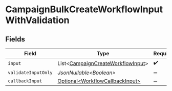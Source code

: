 # CampaignBulkCreateWorkflowInputWithValidation


## Fields

| Field                                                                                        | Type                                                                                         | Required                                                                                     | Description                                                                                  |
| -------------------------------------------------------------------------------------------- | -------------------------------------------------------------------------------------------- | -------------------------------------------------------------------------------------------- | -------------------------------------------------------------------------------------------- |
| `input`                                                                                      | List\<[CampaignCreateWorkflowInput](../../models/components/CampaignCreateWorkflowInput.md)> | :heavy_check_mark:                                                                           | N/A                                                                                          |
| `validateInputOnly`                                                                          | *JsonNullable\<Boolean>*                                                                     | :heavy_minus_sign:                                                                           | N/A                                                                                          |
| `callbackInput`                                                                              | [Optional\<WorkflowCallbackInput>](../../models/components/WorkflowCallbackInput.md)         | :heavy_minus_sign:                                                                           | N/A                                                                                          |
